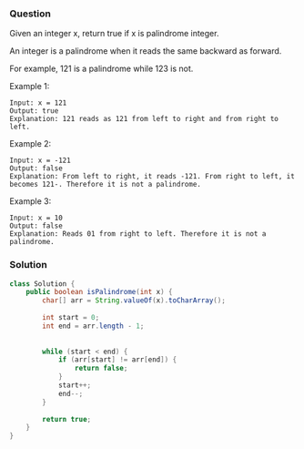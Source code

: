 ### Question

Given an integer x, return true if x is palindrome integer.

An integer is a palindrome when it reads the same backward as forward.

For example, 121 is a palindrome while 123 is not.


Example 1:
```
Input: x = 121
Output: true
Explanation: 121 reads as 121 from left to right and from right to left.
```

Example 2:
```
Input: x = -121
Output: false
Explanation: From left to right, it reads -121. From right to left, it becomes 121-. Therefore it is not a palindrome.
```

Example 3:
```
Input: x = 10
Output: false
Explanation: Reads 01 from right to left. Therefore it is not a palindrome.
```


### Solution
```java
class Solution {
    public boolean isPalindrome(int x) {
        char[] arr = String.valueOf(x).toCharArray();
        
        int start = 0;
        int end = arr.length - 1;
        
        
        while (start < end) {
            if (arr[start] != arr[end]) {
                return false;
            }
            start++;
            end--;
        }
        
        return true;
    } 
}
```